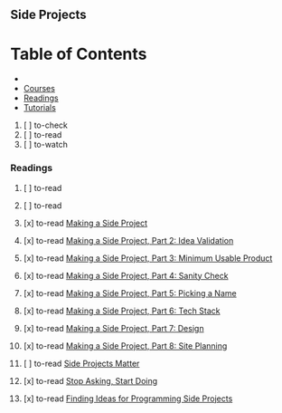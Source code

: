 ## Side Projects

# Table of Contents
<!-- MarkdownTOC depth=4 -->
  - [](#)
  - [Courses](#courses)
  - [Readings](#readings)
  - [Tutorials](#tutorials)
<!-- /MarkdownTOC -->

  1. [ ] to-check []()
  1. [ ] to-read []()
  1. [ ] to-watch []()

### Readings

  1. [ ] to-read []()
  1. [ ] to-read []()

  1. [x] to-read [Making a Side Project](https://hackernoon.com/making-a-side-project-808fc040d27a)
  1. [x] to-read [Making a Side Project, Part 2: Idea Validation](https://medium.com/makesideproject/making-a-side-project-part-2-idea-validation-d682dd05c475)
  1. [x] to-read [Making a Side Project, Part 3: Minimum Usable Product](https://medium.com/makesideproject/making-a-side-project-part-3-minimum-usable-product-f11e56b417fd)
  1. [x] to-read [Making a Side Project, Part 4: Sanity Check](https://medium.com/makesideproject/making-a-side-project-part-4-sanity-check-34cdac6e70ad)
  1. [x] to-read [Making a Side Project, Part 5: Picking a Name](https://medium.com/makesideproject/making-a-side-project-part-5-picking-a-name-df5f2ce36db0)
  1. [x] to-read [Making a Side Project, Part 6: Tech Stack](https://medium.com/makesideproject/making-a-side-project-part-6-tech-stack-7644f3514cf2)
  1. [x] to-read [Making a Side Project, Part 7: Design](https://medium.com/makesideproject/making-a-side-project-part-7-design-650b247205c2)
  1. [x] to-read [Making a Side Project, Part 8: Site Planning](https://medium.com/makesideproject/making-a-side-project-part-8-site-planning-c81cac100577)

  1. [ ] to-read [Side Projects Matter](http://philippe.bourgau.net/side-projects-matter/)
  1. [x] to-read [Stop Asking, Start Doing](https://dev.to/_patrickgod/stop-asking-start-doing)
  1. [x] to-read [Finding Ideas for Programming Side Projects](https://dev.to/samjarman/finding-ideas-for-programming-side-projects)
